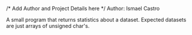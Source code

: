 /* Add Author and Project Details here */
Author: Ismael Castro

A small program that returns statistics about a dataset. Expected datasets are just arrays of unsigned char's. 
